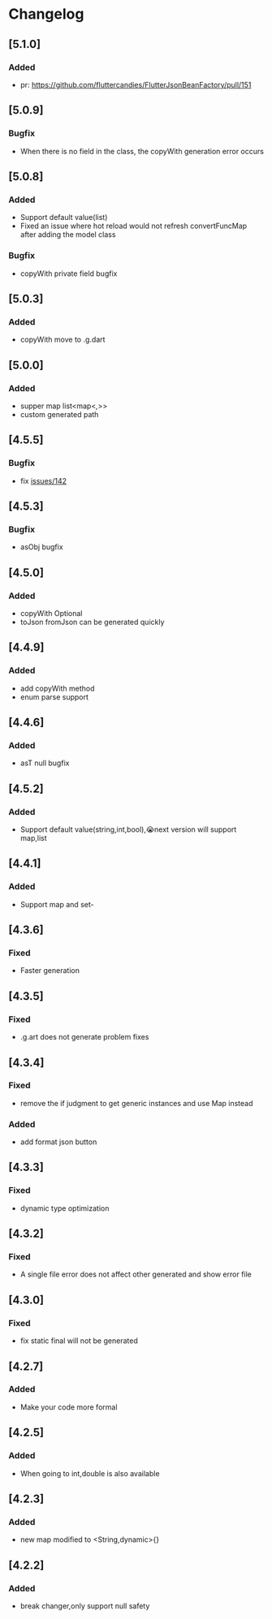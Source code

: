 <!-- Keep a Changelog guide -> https://keepachangelog.com -->

# Changelog

## [5.1.0]

### Added
- pr: https://github.com/fluttercandies/FlutterJsonBeanFactory/pull/151

## [5.0.9]

### Bugfix
- When there is no field in the class, the copyWith generation error occurs

## [5.0.8]

### Added
- Support default value(list)
- Fixed an issue where hot reload would not refresh convertFuncMap after adding the model class 

### Bugfix
- copyWith private field bugfix

## [5.0.3]

### Added
- copyWith move to .g.dart

## [5.0.0]

### Added

- supper map list<map<*,*>>
- custom generated path

## [4.5.5]

### Bugfix

- fix [issues/142](https://github.com/fluttercandies/FlutterJsonBeanFactory/issues/142)

## [4.5.3]

### Bugfix

- asObj bugfix

## [4.5.0]

### Added

- copyWith Optional
- toJson fromJson can be generated quickly

## [4.4.9]

### Added

- add copyWith method
- enum parse support

## [4.4.6]

### Added

- asT null bugfix

## [4.5.2]

### Added

- Support default value(string,int,bool),😭next version will support map,list

## [4.4.1]

### Added

- Support map and set-

## [4.3.6]

### Fixed

- Faster generation

## [4.3.5]

### Fixed

- .g.art does not generate problem fixes

## [4.3.4]

### Fixed

- remove the if judgment to get generic instances and use Map instead

### Added

- add format json button

## [4.3.3]

### Fixed

- dynamic type optimization

## [4.3.2]

### Fixed

- A single file error does not affect other generated and show error file

## [4.3.0]

### Fixed

- fix static final will not be generated

## [4.2.7]

### Added

- Make your code more formal

## [4.2.5]

### Added

- When going to int,double is also available

## [4.2.3]

### Added

- new map modified to <String,dynamic>{}

## [4.2.2]

### Added

- break changer,only support null safety
